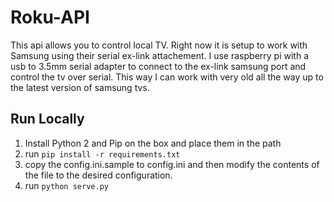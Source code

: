 Roku-API
==================
This api allows you to control local TV.  Right now it is setup to work with Samsung using their serial ex-link attachement.  I use raspberry pi with a usb to 3.5mm serial adapter to connect to the ex-link samsung port and control the tv over serial.  This way I can work with very old all the way up to the latest version of samsung tvs.

## Run Locally
1) Install Python 2 and Pip on the box and place them in the path
2) run `pip install -r requirements.txt`
3) copy the config.ini.sample to config.ini and then modify the contents of the file to the desired configuration.
4) run `python serve.py`
